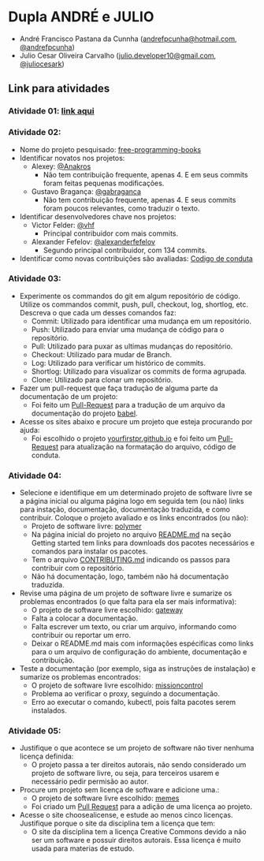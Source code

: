 # Dupla ANDRÉ e JULIO
  - André Francisco Pastana da Cunnha (andrefpcunha@hotmail.com, [@andrefpcunha](https://github.com/andrefpcunha))
  - Julio Cesar Oliveira Carvalho (julio.developer10@gmail.com, [@juliocesark](https://github.com/juliocesark))

## Link para atividades
### Atividade 01: [link aqui](https://drive.google.com/open?id=13XWKXaloeDOG5KePd-ad3Hv6YWh-KKSA) 
### Atividade 02:
- Nome do projeto pesquisado:   [free-programming-books](https://github.com/EbookFoundation/free-programming-books)
- Identificar novatos nos projetos:	
    - Alexey: [@Anakros](https://github.com/EbookFoundation/free-programming-books/commits?author=Anakros)
        - Não tem contribuição frequente, apenas 4. E em seus commits foram feitas pequenas modificações.
	- Gustavo Bragança: [@gabraganca](https://github.com/EbookFoundation/free-programming-books/commits?author=gabraganca)
	    - Não tem contribuição frequente, apenas 4. E seus commits foram poucos relevantes, como traduzir o texto.
- Identificar desenvolvedores chave nos projetos:	
	- Victor Felder: [@vhf](https://github.com/EbookFoundation/free-programming-books/commits?author=vhf)
	    - Principal contribuidor com mais commits.
    - Alexander Fefelov: [@alexanderfefelov](https://github.com/EbookFoundation/free-programming-books/commits?author=alexanderfefelov)
	    - Segundo principal contribuidor, com 134 commits.
- Identificar como novas contribuições são avaliadas: [Codigo de conduta](https://github.com/EbookFoundation/free-programming-books/blob/master/CODE_OF_CONDUCT.md)
### Atividade 03:
- Experimente os commandos do git em algum repositório de código. Utilize os commandos commit, push, pull, checkout, log, shortlog, etc. Descreva o que cada um desses comandos faz:	
    - Commit: Utilizado para identificar uma mudança em um repositório.
    - Push: Utilizado para enviar uma mudança de código para o repositório.
    - Pull: Utilizado para puxar as ultimas mudanças do repositório.
    - Checkout: Utilizado para mudar de Branch.
    - Log: Utilizado para verificar um histórico de commits.
    - Shortlog: Utilizado para visualizar os commits de forma agrupada.
    - Clone: Utilizado para clonar um repositório.
- Fazer um pull-request que faça tradução de alguma parte da documentação de um projeto:
    - Foi feito um [Pull-Request](https://github.com/python-babel/babel/pull/638) para a tradução de um arquivo da documentação do projeto [babel](https://github.com/python-babel/babel).
- Acesse os sites abaixo e procure um projeto que esteja procurando por ajuda:
    - Foi escolhido o projeto [yourfirstpr.github.io](https://github.com/yourfirstpr/yourfirstpr.github.io) e foi feito um [Pull-Request](https://github.com/yourfirstpr/yourfirstpr.github.io/pull/156) para atualização na formatação do arquivo, código de conduta.
### Atividade 04:
- Selecione e identifique em um determinado projeto de software livre se a página inicial ou alguma página logo em seguida tem (ou não) links para instação, documentação, documentação traduzida, e como contribuir. Coloque o projeto avaliado e os links encontrados (ou não):	
    - Projeto de software livre: [polymer](https://github.com/Polymer/polymer)
    - Na página inicial do projeto no arquivo [README.md](https://github.com/Polymer/polymer/blob/master/README.md) na seção Getting started tem links para downloads dos pacotes necessários e comandos para instalar os pacotes.
    - Tem o arquivo [CONTRIBUTING.md](https://github.com/Polymer/polymer/blob/master/CONTRIBUTING.md) indicando os passos para contribuir com o repositório.
    - Não há documentação, logo, também não há documentação traduzida.
- Revise uma página de um projeto de software livre e sumarize os problemas encontrados (o que falta para ela ser mais informativa):
    - O projeto de software livre escolhido: [gateway](https://github.com/mozilla-iot/gateway)
    - Falta a colocar a documentação.
    - Falta escrever um texto, ou criar um arquivo, informando como contribuir ou reportar um erro.
    - Deixar o README.md mais com informações espécificas como links para o um arquivo de configuração do ambiente, documentação e contribuição.
- Teste a documentação (por exemplo, siga as instruções de instalação) e sumarize os problemas encontrados:
    - O projeto de software livre escolhido: [missioncontrol](https://github.com/DAVFoundation/missioncontrol)
    - Problema ao verificar o proxy, seguindo a documentação.
    - Erro ao executar o comando, kubectl, pois falta pacotes serem instalados.
### Atividade 05:
- Justifique o que acontece se um projeto de software não tiver nenhuma licença definida:	
    - O projeto passa a ter direitos autorais, não sendo considerado um projeto de software livre, ou seja, para terceiros usarem e necessário pedir permisão ao autor.
- Procure um projeto sem licença de software e adicione uma.:
    - O projeto de software livre escolhido: [memes](https://github.com/OpenGenus/memes)
    - Foi criado um [Pull Request](https://github.com/OpenGenus/memes/pull/144) para a adição de uma licença ao projeto.
- Acesse o site choosealicense, e estude ao menos cinco licenças. Justifique porque o site da disciplina tem a licença que tem:
    - O site da disciplina tem a licença Creative Commons devido a não ser um software e possuir direitos autorais. Essa licença é muito usada para materias de estudo.
